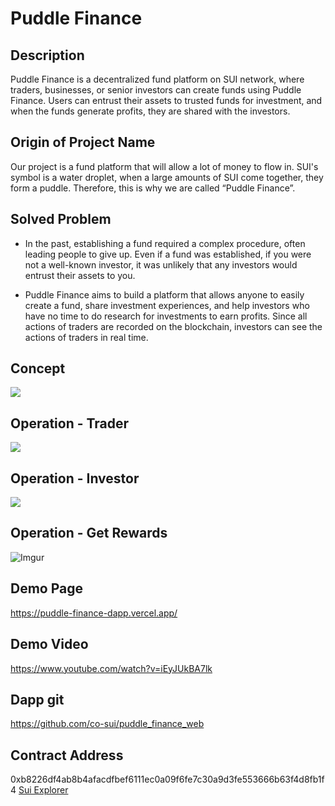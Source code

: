 Puddle Finance 
===

Description
---
Puddle Finance is a decentralized fund platform on SUI network, where traders, businesses, or senior investors can create funds using Puddle Finance. Users can entrust their assets to trusted funds for investment, and when the funds generate profits, they are shared with the investors.

Origin of Project Name
---
Our project is a fund platform that will allow a lot of money to flow in.
SUI's symbol is a water droplet, when a large amounts of SUI come together, they form a puddle. Therefore, this is why we are called “Puddle Finance”.

Solved Problem
---
* In the past, establishing a fund required a complex procedure, often leading people to give up. Even if a fund was established, if you were not a well-known investor, it was unlikely that any investors would entrust their assets to you. 

* Puddle Finance aims to build a platform that allows anyone to easily create a fund, share investment experiences, and help investors who have no time to do research for investments to earn profits. Since all actions of traders are recorded on the blockchain, investors can see the actions of traders in real time.

Concept
---
![](https://hackmd.io/_uploads/B1z1nhid3.png)

Operation - Trader
---

![](https://hackmd.io/_uploads/HJHzhnou2.png)

Operation - Investor
---
![](https://hackmd.io/_uploads/BJmHn3iu3.png)

Operation - Get Rewards
---
![Imgur](https://i.imgur.com/QNHpfvp.png)

Demo Page
---
https://puddle-finance-dapp.vercel.app/

Demo Video
---
https://www.youtube.com/watch?v=iEyJUkBA7lk

Dapp git
---
https://github.com/co-sui/puddle_finance_web

Contract Address
---
0xb8226df4ab8b4afacdfbef6111ec0a09f6fe7c30a9d3fe553666b63f4d8fb1f4
[Sui Explorer](https://suiexplorer.com/object/0xb8226df4ab8b4afacdfbef6111ec0a09f6fe7c30a9d3fe553666b63f4d8fb1f4?network=testnet)
